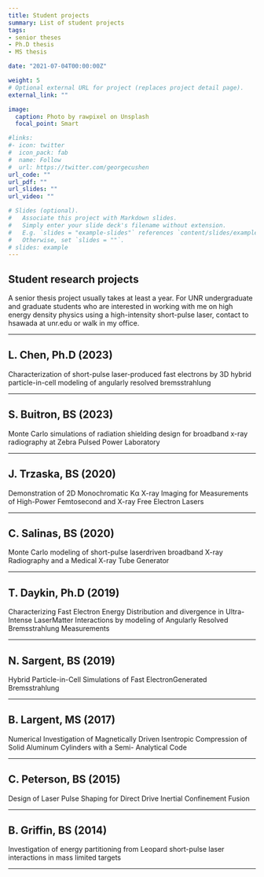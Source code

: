 ```yaml
---
title: Student projects
summary: List of student projects
tags:
- senior theses
- Ph.D thesis
- MS thesis

date: "2021-07-04T00:00:00Z"

weight: 5
# Optional external URL for project (replaces project detail page).
external_link: ""

image:
  caption: Photo by rawpixel on Unsplash
  focal_point: Smart

#links:
#- icon: twitter
#  icon_pack: fab
#  name: Follow
#  url: https://twitter.com/georgecushen
url_code: ""
url_pdf: ""
url_slides: ""
url_video: ""

# Slides (optional).
#   Associate this project with Markdown slides.
#   Simply enter your slide deck's filename without extension.
#   E.g. `slides = "example-slides"` references `content/slides/example-slides.md`.
#   Otherwise, set `slides = ""`.
# slides: example
---
```


## Student research projects 
A senior thesis project usually takes at least a year. For UNR undergraduate and graduate students who are interested in working with me on high energy density physics using a high-intensity short-pulse laser, contact to hsawada at unr.edu or walk in my office.
<hr>

## L. Chen, Ph.D (2023)
Characterization of short-pulse laser-produced fast electrons by 3D hybrid particle-in-cell modeling of angularly resolved bremsstrahlung

<hr>

## S. Buitron, BS (2023)
Monte Carlo simulations of radiation shielding design for broadband x-ray radiography at Zebra Pulsed Power Laboratory

<hr>

## J. Trzaska, BS (2020)
Demonstration of 2D Monochromatic Kα X-ray Imaging for Measurements of High-Power Femtosecond and X-ray Free Electron Lasers

<hr>


## C. Salinas, BS (2020)
Monte Carlo modeling of short-pulse laserdriven broadband X-ray Radiography and a Medical X-ray Tube Generator

<hr>

## T. Daykin, Ph.D (2019)
Characterizing Fast Electron Energy Distribution and divergence in Ultra-Intense LaserMatter Interactions by modeling of Angularly Resolved Bremsstrahlung Measurements

<hr>



## N. Sargent, BS (2019)
Hybrid Particle-in-Cell Simulations of Fast ElectronGenerated Bremsstrahlung

<hr>

## B. Largent, MS (2017)
Numerical Investigation of Magnetically Driven Isentropic Compression of Solid Aluminum Cylinders with a Semi- Analytical Code

<hr>

## C. Peterson, BS (2015)
Design of Laser Pulse Shaping for Direct Drive Inertial Confinement Fusion


<hr>

## B. Griffin, BS (2014)
Investigation of energy partitioning from Leopard short-pulse laser interactions in mass limited targets

<hr>


